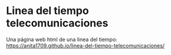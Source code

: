 # Linea del tiempo telecomunicaciones
Una página web html de una linea del tiempo:  https://anita1709.github.io/linea-del-tiempo-telecomunicaciones/
